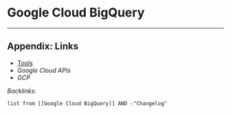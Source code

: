 # Google Cloud BigQuery

---

## Appendix: Links

* [Tools](../../../Tools.md)
* *Google Cloud APIs*
* *GCP*

*Backlinks:*

````dataview
list from [[Google Cloud BigQuery]] AND -"Changelog"
````
